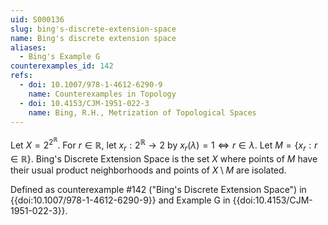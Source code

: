 ```yaml
---
uid: S000136
slug: bing's-discrete-extension-space
name: Bing's discrete extension space
aliases:
  - Bing's Example G
counterexamples_id: 142
refs:
  - doi: 10.1007/978-1-4612-6290-9
    name: Counterexamples in Topology
  - doi: 10.4153/CJM-1951-022-3
    name: Bing, R.H., Metrization of Topological Spaces
---
```

Let $X = 2^{2^\mathbb{R}}$. For $r \in \mathbb{R}$, let $x_r: 2^\mathbb{R} \rightarrow 2$ by $x_r(\lambda) = 1 \iff r \in \lambda$. Let $M = \{x_r: r \in \mathbb{R}\}$. Bing's Discrete Extension Space is the set $X$ where points of $M$ have their usual product neighborhoods and points of $X \setminus M$ are isolated.

Defined as counterexample #142 ("Bing's Discrete Extension Space")
in {{doi:10.1007/978-1-4612-6290-9}}
and Example G in {{doi:10.4153/CJM-1951-022-3}}.
